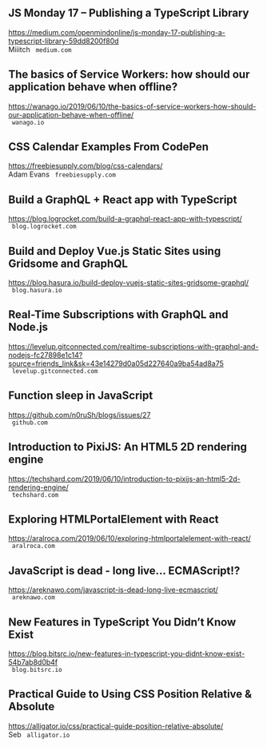 ## JS Monday 17 – Publishing a TypeScript Library  
https://medium.com/openmindonline/js-monday-17-publishing-a-typescript-library-59dd8200f80d  
Miiitch ` medium.com`
  

## The basics of Service Workers: how should our application behave when offline?  
https://wanago.io/2019/06/10/the-basics-of-service-workers-how-should-our-application-behave-when-offline/  
 ` wanago.io`
  

## CSS Calendar Examples From CodePen  
https://freebiesupply.com/blog/css-calendars/  
Adam Evans ` freebiesupply.com`
  

## Build a GraphQL + React app with TypeScript  
https://blog.logrocket.com/build-a-graphql-react-app-with-typescript/  
 ` blog.logrocket.com`
  

## Build and Deploy Vue.js Static Sites using Gridsome and GraphQL  
https://blog.hasura.io/build-deploy-vuejs-static-sites-gridsome-graphql/  
 ` blog.hasura.io`
  

## Real-Time Subscriptions with GraphQL and Node.js  
https://levelup.gitconnected.com/realtime-subscriptions-with-graphql-and-nodejs-fc27898e1c14?source=friends_link&sk=43e14279d0a05d227640a9ba54ad8a75  
 ` levelup.gitconnected.com`
  

## Function sleep in JavaScript  
https://github.com/n0ruSh/blogs/issues/27  
 ` github.com`
  

## Introduction to PixiJS: An HTML5 2D rendering engine  
https://techshard.com/2019/06/10/introduction-to-pixijs-an-html5-2d-rendering-engine/  
 ` techshard.com`
  

## Exploring HTMLPortalElement with React  
https://aralroca.com/2019/06/10/exploring-htmlportalelement-with-react/  
 ` aralroca.com`
  

## JavaScript is dead - long live... ECMAScript!?  
https://areknawo.com/javascript-is-dead-long-live-ecmascript/  
 ` areknawo.com`
  

## New Features in TypeScript You Didn’t Know Exist  
https://blog.bitsrc.io/new-features-in-typescript-you-didnt-know-exist-54b7ab8d0b4f  
 ` blog.bitsrc.io`
  

## Practical Guide to Using CSS Position Relative & Absolute  
https://alligator.io/css/practical-guide-position-relative-absolute/  
Seb ` alligator.io`
  

